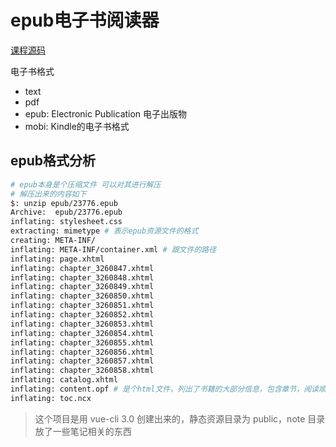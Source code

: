 # epub电子书阅读器

[课程源码](https://github.com/sam9831/free-ebook-demo)

电子书格式

- text
- pdf
- epub: Electronic Publication 电子出版物
- mobi: Kindle的电子书格式

## epub格式分析

```bash
# epub本身是个压缩文件 可以对其进行解压
# 解压出来的内容如下
$: unzip epub/23776.epub
Archive:  epub/23776.epub
inflating: stylesheet.css
extracting: mimetype # 表示epub资源文件的格式
creating: META-INF/
inflating: META-INF/container.xml # 跟文件的路径
inflating: page.xhtml
inflating: chapter_3260847.xhtml
inflating: chapter_3260848.xhtml
inflating: chapter_3260849.xhtml
inflating: chapter_3260850.xhtml
inflating: chapter_3260851.xhtml
inflating: chapter_3260852.xhtml
inflating: chapter_3260853.xhtml
inflating: chapter_3260854.xhtml
inflating: chapter_3260855.xhtml
inflating: chapter_3260856.xhtml
inflating: chapter_3260857.xhtml
inflating: chapter_3260858.xhtml
inflating: catalog.xhtml
inflating: content.opf # 是个html文件，列出了书籍的大部分信息，包含章节，阅读顺序等
inflating: toc.ncx
```

> 这个项目是用 vue-cli 3.0 创建出来的，静态资源目录为 public，note 目录放了一些笔记相关的东西